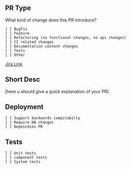 ## PR Type
What kind of change does this PR introduce?
```
[ ] Bugfix
[ ] Feature
[ ] Refactoring (no functional changes, no api changes)
[ ] CI related changes
[ ] Documentation content changes
[ ] Tests
[ ] Other
```
[Jira Link](https://docs.github.com/en/communities/using-templates-to-encourage-useful-issues-and-pull-requests/creating-a-pull-request-template-for-your-repository)

## Short Desc
[here u should give a quick explanation of your PR]

## Deployment 
```
[ ] Support backwords compitabilty
[ ] Require DB changes
[ ] Depencdies PR
```


## Tests 

```
[ ] Unit tests
[ ] component tests 
[ ] System tests 
```

